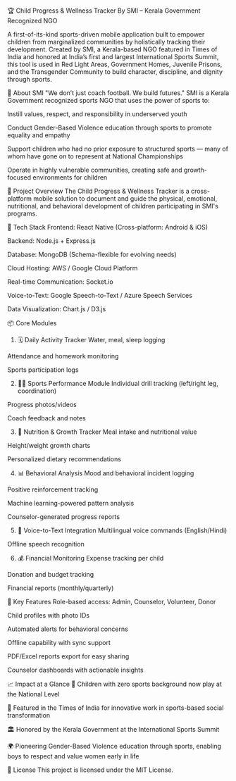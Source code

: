 🏆 Child Progress & Wellness Tracker
By SMI – Kerala Government Recognized NGO

A first-of-its-kind sports-driven mobile application built to empower children from marginalized communities by holistically tracking their development. Created by SMI, a Kerala-based NGO featured in Times of India and honored at India’s first and largest International Sports Summit, this tool is used in Red Light Areas, Government Homes, Juvenile Prisons, and the Transgender Community to build character, discipline, and dignity through sports.

🌟 About SMI
"We don’t just coach football. We build futures."
SMI is a Kerala Government recognized sports NGO that uses the power of sports to:

Instill values, respect, and responsibility in underserved youth

Conduct Gender-Based Violence education through sports to promote equality and empathy

Support children who had no prior exposure to structured sports — many of whom have gone on to represent at National Championships

Operate in highly vulnerable communities, creating safe and growth-focused environments for children

📱 Project Overview
The Child Progress & Wellness Tracker is a cross-platform mobile solution to document and guide the physical, emotional, nutritional, and behavioral development of children participating in SMI's programs.

🚀 Tech Stack
Frontend: React Native (Cross-platform: Android & iOS)

Backend: Node.js + Express.js

Database: MongoDB (Schema-flexible for evolving needs)

Cloud Hosting: AWS / Google Cloud Platform

Real-time Communication: Socket.io

Voice-to-Text: Google Speech-to-Text / Azure Speech Services

Data Visualization: Chart.js / D3.js

📦 Core Modules
1. 🗓️ Daily Activity Tracker
Water, meal, sleep logging

Attendance and homework monitoring

Sports participation logs

2. 🏃‍♂️ Sports Performance Module
Individual drill tracking (left/right leg, coordination)

Progress photos/videos

Coach feedback and notes

3. 🍎 Nutrition & Growth Tracker
Meal intake and nutritional value

Height/weight growth charts

Personalized dietary recommendations

4. 📊 Behavioral Analysis
Mood and behavioral incident logging

Positive reinforcement tracking

Machine learning-powered pattern analysis

Counselor-generated progress reports

5. 🎤 Voice-to-Text Integration
Multilingual voice commands (English/Hindi)

Offline speech recognition

6. 💰 Financial Monitoring
Expense tracking per child

Donation and budget tracking

Financial reports (monthly/quarterly)

🔑 Key Features
Role-based access: Admin, Counselor, Volunteer, Donor

Child profiles with photo IDs

Automated alerts for behavioral concerns

Offline capability with sync support

PDF/Excel reports export for easy sharing

Counselor dashboards with actionable insights

📈 Impact at a Glance
🏅 Children with zero sports background now play at the National Level

💬 Featured in the Times of India for innovative work in sports-based social transformation

🏛️ Honored by the Kerala Government at the International Sports Summit

🌍 Pioneering Gender-Based Violence education through sports, enabling boys to respect and value women early in life

📄 License
This project is licensed under the MIT License.
